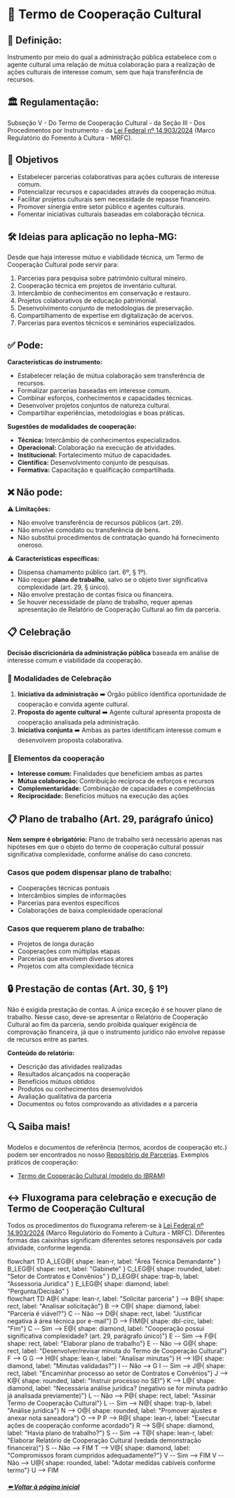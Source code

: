 # 🤝 Termo de Cooperação Cultural

## 📌 Definição:
Instrumento por meio do qual a administração pública estabelece com o agente cultural uma relação de mútua colaboração para a realização de ações culturais de interesse comum, sem que haja transferência de recursos.

## 🏛️ Regulamentação:
Subseção V - Do Termo de Cooperação Cultural - da Seção III - Dos Procedimentos por Instrumento - da [Lei Federal nº 14.903/2024](https://www.planalto.gov.br/ccivil_03/_ato2023-2026/2024/lei/l14903.htm) (Marco Regulatório do Fomento à Cultura - MRFC).

## 🎯 Objetivos
- Estabelecer parcerias colaborativas para ações culturais de interesse comum.
- Potencializar recursos e capacidades através da cooperação mútua.
- Facilitar projetos culturais sem necessidade de repasse financeiro.
- Promover sinergia entre setor público e agentes culturais.
- Fomentar iniciativas culturais baseadas em colaboração técnica.

## 🛠️ Ideias para aplicação no Iepha-MG:
Desde que haja interesse mútuo e viabilidade técnica, um Termo de Cooperação Cultural pode servir para:
1. Parcerias para pesquisa sobre patrimônio cultural mineiro.
2. Cooperação técnica em projetos de inventário cultural.
3. Intercâmbio de conhecimentos em conservação e restauro.
4. Projetos colaborativos de educação patrimonial.
5. Desenvolvimento conjunto de metodologias de preservação.
6. Compartilhamento de expertise em digitalização de acervos.
7. Parcerias para eventos técnicos e seminários especializados.

## ✅ Pode:
**Características do instrumento:**
- Estabelecer relação de mútua colaboração sem transferência de recursos.
- Formalizar parcerias baseadas em interesse comum.
- Combinar esforços, conhecimentos e capacidades técnicas.
- Desenvolver projetos conjuntos de natureza cultural.
- Compartilhar experiências, metodologias e boas práticas.

**Sugestões de modalidades de cooperação:**
- **Técnica:** Intercâmbio de conhecimentos especializados.
- **Operacional:** Colaboração na execução de atividades.
- **Institucional:** Fortalecimento mútuo de capacidades.
- **Científica:** Desenvolvimento conjunto de pesquisas.
- **Formativa:** Capacitação e qualificação compartilhada.

## ❌ Não pode:  
⚠️ **Limitações:**  
- Não envolve transferência de recursos públicos (art. 29).
- Não envolve comodato ou transferência de bens.
- Não substitui procedimentos de contratação quando há fornecimento oneroso.

⚠️ **Características específicas:**  
- Dispensa chamamento público (art. 6º, § 1º).
- Não requer **plano de trabalho**, salvo se o objeto tiver significativa complexidade (art. 29, § único).
- Não envolve prestação de contas física ou financeira.
- Se houver necessidade de plano de trabalho, requer apenas apresentação de Relatório de Cooperação Cultural ao fim da parceria.

## 📋 Celebração
**Decisão discricionária da administração pública** baseada em análise de interesse comum e viabilidade da cooperação.

### 🔑 Modalidades de Celebração
1. **Iniciativa da administração** ➡️ Órgão público identifica oportunidade de cooperação e convida agente cultural.
2. **Proposta do agente cultural** ➡️ Agente cultural apresenta proposta de cooperação analisada pela administração.
3. **Iniciativa conjunta** ➡️ Ambas as partes identificam interesse comum e desenvolvem proposta colaborativa.

### 🤝 Elementos da cooperação
- **Interesse comum:** Finalidades que beneficiem ambas as partes
- **Mútua colaboração:** Contribuição recíproca de esforços e recursos
- **Complementaridade:** Combinação de capacidades e competências
- **Reciprocidade:** Benefícios mútuos na execução das ações

## 📋 Plano de trabalho (Art. 29, parágrafo único)
**Nem sempre é obrigatório:** Plano de trabalho será necessário apenas nas hipóteses em que o objeto do termo de cooperação cultural possuir significativa complexidade, conforme análise do caso concreto.

### Casos que podem dispensar plano de trabalho:
- Cooperações técnicas pontuais
- Intercâmbios simples de informações
- Parcerias para eventos específicos
- Colaborações de baixa complexidade operacional

### Casos que requerem plano de trabalho:
- Projetos de longa duração
- Cooperações com múltiplas etapas
- Parcerias que envolvem diversos atores
- Projetos com alta complexidade técnica

## 🔒 Prestação de contas (Art. 30,  § 1º)
Não é exigida prestação de contas. A única exceção é se houver plano de trabalho. Nesse caso, deve-se apresentar o Relatório de Cooperação Cultural ao fim da parceria, sendo proibida qualquer exigência de comprovação financeira, já que o instrumento jurídico não envolve repasse de recursos entre as partes.

**Conteúdo do relatório:**
- Descrição das atividades realizadas
- Resultados alcançados na cooperação
- Benefícios mútuos obtidos
- Produtos ou conhecimentos desenvolvidos
- Avaliação qualitativa da parceria
- Documentos ou fotos comprovando as atividades e a parceria

## 🔍 Saiba mais!
Modelos e documentos de referência (termos, acordos de cooperação etc.) podem ser encontrados no nosso [Repositório de Parcerias](https://lucasfainblat.github.io/manual.appi/paginas/repositorio/README.html). Exemplos práticos de cooperação:
- [Termo de Cooperação Cultural (modelo do IBRAM)](https://www.google.com/url?sa=t&rct=j&q=&esrc=s&source=web&cd=&cad=rja&uact=8&ved=2ahUKEwiU8OmFs-qOAxX3tZUCHb66HzMQFnoECBkQAQ&url=https%3A%2F%2Fwww.gov.br%2Fmuseus%2Fpt-br%2Facesso-a-informacao%2Fparticipacao-social%2Feditais-de-chamamento-publico%2Fchamadas-publicas-outras-iniciativas%2Fchamadas-publicas-2024%2Fedital-de-chamamento-publico-n19-comunicacoes-coordenadas-no-8fnm-anexo-v-termo-de-cooperacao-cultural.pdf&usg=AOvVaw3Jii3hCWgrZ3uRVC6N6Gh4&opi=89978449)

## ↔️ Fluxograma para celebração e execução de Termo de Cooperação Cultural
Todos os procedimentos do fluxograma referem-se à [Lei Federal nº 14.903/2024](https://www.planalto.gov.br/ccivil_03/_ato2023-2026/2024/lei/l14903.htm) (Marco Regulatório do Fomento à Cultura - MRFC). Diferentes formas das caixinhas significam diferentes setores responsáveis por cada atividade, conforme legenda.

<div class="mermaid">
flowchart TD
    A_LEG@{ shape: lean-r, label: "Área Técnica Demandante" }
    B_LEG@{ shape: rect, label: "Gabinete" }
    C_LEG@{ shape: rounded, label: "Setor de Contratos e Convênios" }
    D_LEG@{ shape: trap-b, label: "Assessoria Jurídica" }
    E_LEG@{ shape: diamond, label: "Pergunta/Decisão" }
</div>

<div class="mermaid">
flowchart TD
    A@{ shape: lean-r, label: "Solicitar parceria" } --> B@{ shape: rect, label: "Analisar solicitação"}
    B --> C@{ shape: diamond, label: "Parceria é viável?"}
    C -- Não --> D@{ shape: rect, label: "Justificar negativa à área técnica por e-mail"}
    D --> FIM@{ shape: dbl-circ, label: "Fim"}
    C -- Sim --> E@{ shape: diamond, label: "Cooperação possui significativa complexidade? (art. 29, parágrafo único)"}
    E -- Sim --> F@{ shape: rect, label: "Elaborar plano de trabalho"}
    E -- Não --> G@{ shape: rect, label: "Desenvolver/revisar minuta do Termo de Cooperação Cultural"}
    F --> G
    G --> H@{ shape: lean-r, label: "Analisar minutas"}
    H --> I@{ shape: diamond, label: "Minutas validadas?"}
    I -- Não --> G
    I -- Sim --> J@{ shape: rect, label: "Encaminhar processo ao setor de Contratos e Convênios"}
    J --> K@{ shape: rounded, label: "Instruir processo no SEI"}
    K --> L@{ shape: diamond, label: "Necessária análise jurídica? (negativo se for minuta padrão já analisada previamente)"}
    L -- Não --> P@{ shape: rect, label: "Assinar Termo de Cooperação Cultural"}
    L -- Sim --> N@{ shape: trap-b, label: "Análise jurídica"}
    N --> O@{ shape: rounded, label: "Promover ajustes e anexar nota saneadora"}
    O --> P
    P --> R@{ shape: lean-r, label: "Executar ações de cooperação conforme acordado"}
    R --> S@{ shape: diamond, label: "Havia plano de trabalho?"}
    S -- Sim --> T@{ shape: lean-r, label: "Elaborar Relatório de Cooperação Cultural (vedada demonstração financeira)"}
    S -- Não --> FIM
    T --> V@{ shape: diamond, label: "Compromissos foram cumpridos adequadamente?"}
    V -- Sim --> FIM
    V -- Não --> U@{ shape: rounded, label: "Adotar medidas cabíveis conforme termo"}
    U --> FIM
</div>

<script type="module">
      import mermaid from 'https://cdn.jsdelivr.net/npm/mermaid@11/dist/mermaid.esm.min.mjs';
    
      mermaid.initialize({ startOnLoad: true });
</script>

##### [⬅️ Voltar à página inicial](https://lucasfainblat.github.io/manual.appi)
